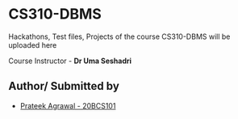 # CS310-DBMS
Hackathons, Test files, Projects of the course CS310-DBMS will be uploaded here

Course Instructor - **Dr Uma Seshadri**
## Author/ Submitted by

- [Prateek Agrawal - 20BCS101](https://github.com/prateekin)


